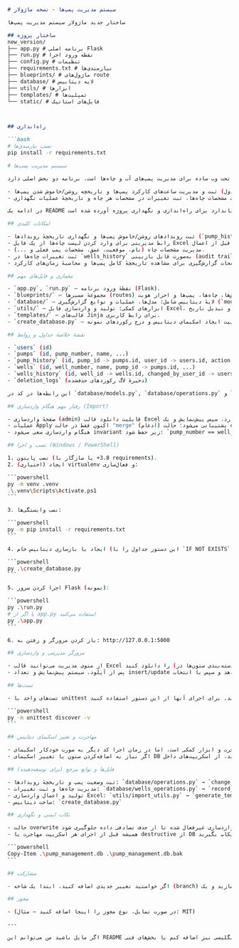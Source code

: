 ````markdown
# سیستم مدیریت پمپ‌ها - نسخه ماژولار

ساختار جدید ماژولار سیستم مدیریت پمپ‌ها

## ساختار پروژه
new_version/
├── app.py # برنامه اصلی Flask
├── run.py # نقطه ورود اجرا
├── config.py # تنظیمات
├── requirements.txt # نیازمندی‌ها
├── blueprints/ # ماژول‌های route
├── database/ # لایه دیتابیس
├── utils/ # ابزارها
├── templates/ # تمپلیت‌ها
└── static/ # فایل‌های استاتیک



## راه‌اندازی

```bash
# نصب نیازمندی‌ها
pip install -r requirements.txt

# سیستم مدیریت پمپ‌ها

این مخزن یک برنامه تحت وب ساده برای مدیریت پمپ‌های آب و چاه‌ها است. برنامه دو بخش اصلی دارد:

- ثبت و مدیریت ساعت‌های کارکرد پمپ‌ها و تاریخچه روشن/خاموش شدن پمپ‌ها (رویدادها در جدول `pump_history`).
- مدیریت مشخصات چاه‌ها، ثبت تغییرات در مشخصات هر چاه و تاریخچهٔ عملیات نگهداری (جداول `wells` و `wells_history`).

در ادامه یک README استاندارد برای راه‌اندازی و نگهداری پروژه آورده شده است.

## امکانات کلیدی

- ثبت رویدادهای روشن/خاموش پمپ‌ها و نگهداری تاریخچهٔ رویدادها (`pump_history`).
- رابط مدیریتی برای وارد کردن لیست چاه‌ها از یک فایل Excel و پیش‌نمایش قبل از اعمال.
- مدیریت مشخصات چاه (نام، موقعیت، عمق، مشخصات پمپ فعلی و ...).
- ثبت تغییرات چاه‌ها در `wells_history` به‌صورت قابل بازبینی (audit trail).
- صفحات گزارش‌گیری برای مشاهده تاریخچهٔ کامل پمپ‌ها و محاسبهٔ زمان‌های کارکرد.

## معماری و فایل‌های مهم

- `app.py`, `run.py` — نقطهٔ ورود برنامه (Flask).
- `blueprints/` — مجموعهٔ مسیرها (routes) برای پنل مدیریت، گزارش‌ها، چاه‌ها، پمپ‌ها و احراز هویت.
- `database/` — لایهٔ دیتابیس شامل: مدل‌ها، عملیات و توابع گزارش‌گیری (`models.py`, `operations.py`, `wells_operations.py`, `reports.py`).
- `utils/` — ابزارهای کمکی: تولید و واردسازی فایل Excel، بکاپ‌گیری و تبدیل تاریخ.
- `templates/` — قالب‌های Jinja برای رابط کاربری.
- `create_database.py` — اسکریپت ایجاد اسکیمای دیتابیس و درج رکوردهای نمونه (idempotent؛ از `CREATE TABLE IF NOT EXISTS` استفاده می‌کند).

## نقشهٔ خلاصهٔ جداول و روابط

- `users` (id)
- `pumps` (id, pump_number, name, ...)
- `pump_history` (id, pump_id -> pumps.id, user_id -> users.id, action, event_time, ...)
- `wells` (id, well_number, name, pump_id -> pumps.id, ...)
- `wells_history` (id, well_id -> wells.id, changed_by_user_id -> users.id, change_type/operation_type, operation_date, ...)
- `deletion_logs` (ذخیرهٔ لاگ رکوردهای حذف‌شده)

این رابطه‌ها در کد در `database/models.py`, `database/operations.py` و `database/wells_operations.py` مصرف می‌شوند.

## رفتار مهم هنگام واردسازی (Import)

- صفحهٔ واردسازی (admin) قابلیت دانلود قالب Excel و بارگذاری فایل را دارد، سپس پیش‌نمایش و یک Apply انجام می‌شود.
- عملیات Apply اکنون فقط در حالت "merge" (ادغام) پشتیبانی می‌شود؛ حالت overwrite حذف شده تا از حذف تصادفی داده جلوگیری شود.
- هنگام واردسازی سعی می‌شود invariant زیر حفظ شود: `pump_number == well_number == wells.id` (پمپ‌ها و چاه‌ها با شناسه‌های معادل ساخته می‌شوند).

## نصب و اجرا (Windows / PowerShell)

1. نصب پایتون (3.8+ یا سازگار با requirements).
2. (اختیاری) ایجاد virtualenv و فعال‌سازی:

```powershell
py -m venv .venv
.\.venv\Scripts\Activate.ps1
```

3. نصب وابستگی‌ها:

```powershell
py -m pip install -r requirements.txt
```

4. ایجاد یا بازسازی دیتابیس خام (این دستور جداول را با `IF NOT EXISTS` ایجاد می‌کند؛ اگر می‌خواهید دیتابیس از صفر ساخته شود، قبل از اجرا فایل `pump_management.db` را حذف یا بکاپ بگیرید):

```powershell
py .\create_database.py
```

5. اجرا کردن سرور Flask (نمونه):

```powershell
py .\run.py
# یا اگر از app.py استفاده می‌کنید
py .\app.py
```

6. باز کردن مرورگر و رفتن به: http://127.0.0.1:5000

## مرورگر مدیریتی و واردسازی

- از منوی مدیریت می‌توانید قالب Excel را دانلود کنید (دسته‌بندی ستون‌ها در `utils/import_utils.py`).
- پس از آپلود، سیستم پیش‌نمایش و تعداد insert/update احتمالی را نشان می‌دهد و سپس با انتخاب Apply در حالت merge داده‌ها درج/به‌روز می‌شوند.

## تست‌ها

- تست‌های واحد با unittest نوشته شده‌اند. برای اجرای آنها از این دستور استفاده کنید:

```powershell
py -m unittest discover -v
```

## مهاجرت و تغییر اسکیمای دیتابیس

- پروژه شامل چند اسکریپت مهاجرت و ابزار کمکی است، اما در زمان اجرا کد دیگر به صورت خودکار اسکیمای DB را تغییر نمی‌دهد (برای جلوگیری از تغییر ناخواسته اسکیمای محیط تولید).
- اگر نیاز به اضافه‌کردن ستون یا تغییر اسکیمای DB دارید، از اسکریپت‌های داخل `scripts/` یا `database/` استفاده کنید و حتماً قبل از اجرا از DB بکاپ بگیرید.

## فایل‌ها و توابع مرجع (برای توسعه‌دهنده)

- ثبت وضعیت پمپ و تاریخچهٔ رویدادها: `database/operations.py` → `change_pump_status`, `get_last_pump_event_time`
- مدیریت چاه‌ها و ثبت تغییرات: `database/wells_operations.py` → `record_well_event`, `get_all_wells`, `get_well_statistics`
- تولید و اعمال واردسازی Excel: `utils/import_utils.py` → `generate_template_bytes`, `parse_and_validate`, `apply_rows_to_db`
- ساخت دیتابیس: `create_database.py`

## نکات ایمنی و نگهداری

- حالت overwrite در واردسازی غیرفعال شده تا از حذف تصادفی داده جلوگیری شود.
- همیشه قبل از اجرای هر اسکریپت مهاجرت یا destructive از DB بکاپ بگیرید:

```powershell
Copy-Item .\pump_management.db .\pump_management.db.bak
```

## مشارکت

- اگر خواستید تغییر جدیدی اضافه کنید، ابتدا یک شاخه (branch) جدید بسازید و یک Pull Request ارسال کنید.

## مجوز

- (در صورت تمایل، نوع مجوز را اینجا اضافه کنید — مثال: MIT)

---

اگر مایل باشید من می‌توانم این README را به انگلیسی نیز اضافه کنم یا بخش‌های فنی (ER diagram کوچک، قرارداد API یا برنامه تست CI) را تکمیل کنم.
